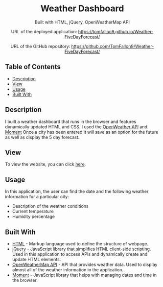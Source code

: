 <div align="center">

# Weather Dashboard

Built with HTML, jQuery, OpenWeatherMap API

URL of the deployed application: https://tomfallon9.github.io/Weather-FiveDayForecast/ 

URL of the GitHub repository: https://github.com/TomFallon9/Weather-FiveDayForecast/

</div>

## Table of Contents 

* [Description](#description)
* [View](#view)
* [Usage](#usage)
* [Built With](#built-with)


## Description



I built a weather dashboard that runs in the browser and features dynamically updated HTML and CSS. I used the [OpenWeather API](https://openweathermap.org/api) and [Moment](https://momentjs.com/) Once a city has been entered it will save as an option for the future as well as display the 5 day forecast.



## View

To view the website, you can click [here](https://tomfallon9.github.io/Weather-FiveDayForecast/).

## Usage

In this application, the user can find the date and the following weather information for a particular city:

* Description of the weather conditions
* Current temperature
* Humidity percentage




## Built With

* [HTML](https://html.spec.whatwg.org/) - Markup language used to define the structure of webpage.
* [jQuery](https://jquery.com/) - JavaScript library that simplifies HTML client-side scripting. Used in this application to access APIs and dynamically create and update HTML elements.
* [OpenWeatherMap API](https://openweathermap.org/api) - API that provides weather data. Used to display almost all of the weather information in the application.
* [Moment](https://momentjs.com/) - JavaScript library that helps with managing dates and time in the browser.
